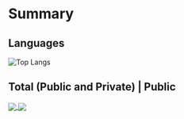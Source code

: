 <!--### Hi there 👋

<!--
**MatthewSteen/MatthewSteen** is a ✨ _special_ ✨ repository because its `README.md` (this file) appears on your GitHub profile.

Here are some ideas to get you started:

- 🔭 I’m currently working on ...
- 🌱 I’m currently learning ...
- 👯 I’m looking to collaborate on ...
- 🤔 I’m looking for help with ...
- 💬 Ask me about ...
- 📫 How to reach me: ...
- 😄 Pronouns: ...
- ⚡ Fun fact: ...
-->

# Summary

## Languages
![Top Langs](https://github-readme-stats.vercel.app/api/top-langs/?username=MatthewSteen&theme=dark&layout=compact&hide_title=true)

## Total (Public and Private) | Public

<a href="">
  <img align="center" src="https://github-readme-stats.vercel.app/api?username=MatthewSteen&theme=dark&hide_title=true&show_icons=true&count_private=true&hide_rank=true" />
</a>
<a href="">
  <img align="center" src="https://github-readme-stats.vercel.app/api?username=MatthewSteen&theme=dark&hide_title=true&show_icons=true&count_private=false&hide_rank=false" />
</a>

<!--
# Public
![Anurag's GitHub stats](https://github-readme-stats.vercel.app/api?username=MatthewSteen&hide_title=true&show_icons=true)

# Public + Private
![Anurag's GitHub stats](https://github-readme-stats.vercel.app/api?username=MatthewSteen&hide_title=true&show_icons=true&count_private=true)

<details>
<summary>Education</summary>
</details>

